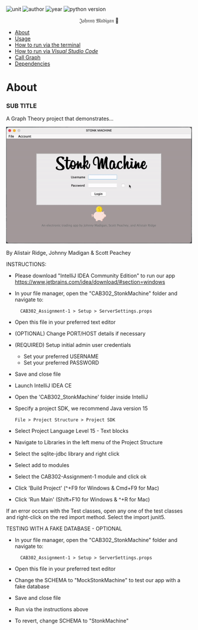 ![unit](https://img.shields.io/badge/CAB203-Discrete%20Structures-ff69b4?style=plastic)
![author](https://img.shields.io/badge/Author-Johnny%20Madigan-yellow?style=plastic)
![year](https://img.shields.io/badge/Year-2021-lightgrey?style=plastic)
![python version](https://img.shields.io/badge/Python%20version-2.7%20%7C%203.8%20|%203.9-informational?style=plastic&logo=python)

<p align="center">𝔍𝔬𝔥𝔫𝔫𝔶 𝔐𝔞𝔡𝔦𝔤𝔞𝔫 🐰</p>

- [About](#about)
- [Usage](#usage)
- [How to run via the terminal](#how-to-run-via-the-terminal)
- [How to run via *Visual Studio Code*](#how-to-run-via-visual-studio-code)
- [Call Graph](#call-graph)
- [Dependencies](#dependencies)

# About
### SUB TITLE
A Graph Theory project that demonstrates...

![project animation](/img/readme-images/demonstration.gif)

By Alistair Ridge, Johnny Madigan & Scott Peachey


INSTRUCTIONS:

- Please download "IntelliJ IDEA Community Edition" to run our app https://www.jetbrains.com/idea/download/#section=windows
- In your file manager, open the "CAB302_StonkMachine" folder and navigate to:

        CAB302_Assignment-1 > Setup > ServerSettings.props

- Open this file in your preferred text editor
- (OPTIONAL) Change PORT/HOST details if necessary
- (REQUIRED) Setup initial admin user credentials
    - Set your preferred USERNAME
    - Set your preferred PASSWORD
- Save and close file


- Launch IntelliJ IDEA CE
- Open the 'CAB302_StonkMachine' folder inside IntelliJ
- Specify a project SDK, we recommend Java version 15
  
      File > Project Structure > Project SDK
  
- Select Project Language Level 15 - Text blocks
- Navigate to Libraries in the left menu of the Project Structure
- Select the sqlite-jdbc library and right click
- Select add to modules
- Select the CAB302-Assignment-1 module and click ok
- Click 'Build Project' (^+F9 for Windows & Cmd+F9 for Mac)
- Click 'Run Main' (Shift+F10 for Windows & ^+R for Mac)

If an error occurs with the Test classes, open any one of the test classes and 
right-click on the red import method. Select the import junit5.

TESTING WITH A FAKE DATABASE - OPTIONAL
- In your file manager, open the "CAB302_StonkMachine" folder and navigate to:

        CAB302_Assignment-1 > Setup > ServerSettings.props

- Open this file in your preferred text editor
- Change the SCHEMA to "MockStonkMachine" to test our app with a fake database
- Save and close file
- Run via the instructions above
- To revert, change SCHEMA to "StonkMachine"
